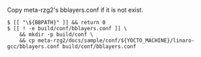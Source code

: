 Copy meta-rzg2's bblayers.conf if it is not exist.

```
$ [[ "\${BBPATH}" ]] && return 0
$ [[ ! -e build/conf/bblayers.conf ]] \
    && mkdir -p build/conf \
    && cp meta-rzg2/docs/sample/conf/${YOCTO_MACHINE}/linaro-gcc/bblayers.conf build/conf/bblayers.conf
```
